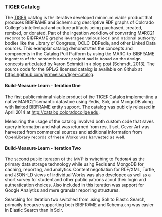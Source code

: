 ### TIGER Catalog
The [TIGER](http://catalog.coloradocollege.edu/) catalog is the iterative developed minimum viable product that produces BIBFRAME and Schema.org descriptive RDF graphs of Colorado College's intellectual and culture artifacts being purchased, created, remixed, or donated. Part of the ingestion workflow of converting MARC21 records to BIBFRAME graphs leverages various local and national authority bodies like the Library of Congress, OCLC, DBPedia, and other Linked Data sources. This exemplar catalog demonstrates the concepts and components in the Catalog Pull Platform by using the MARC-to-BIBFRAME ingesters of the semantic server project and is based on the design concepts articulated by Aaron Schmidt in a blog post (Schmidt, 2013). The source code for the GPLv2 licensed catalog is available on Github at <https://github.com/jermnelson/tiger-catalog>.

#### Build-Measure-Learn - Iteration One
The first public minimal viable product of the TIGER Catalog implementing a native MARC21 semantic datastore using Redis, Solr, and MongoDB along with limited BIBFRAME entity support. The catalog was publicly released in April 2014 at <http://catalog.coloradocollge.edu>.

Measuring the usage of the catalog involved both custom code that saves query information and what was returned from result set. Cover Art was harvested from commerical sources and additional information from OpenLibrary records of these Works was harvested as well.

#### Build-Measure-Learn - Iteration Two
The second public iteration of the MVP is switching to Fedora4 as the primary data storage technology while using Redis and MongoDB for caching, reporting, and analytics. Content negotiation for RDF/XML, Turtle, and JSON-LD views of individual Works was also developed as well as a short survey for student and other public patrons about their login and authentication choices. Also included in this iteration was support for Google Analytics and more granular reporting structures.

Searching for iteration two switched from using Solr to Elastic Search, primarily because supporting both BIBFRAME and Schema.org was easier in Elastic Search than in Solr.
